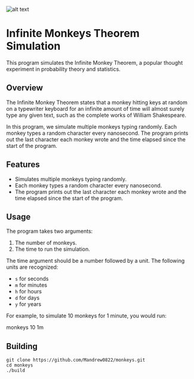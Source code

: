 ![alt text](https://github.com/Mandrew0822/monkeys/blob/master/monkey.jpeg)

# Infinite Monkeys Theorem Simulation

This program simulates the Infinite Monkey Theorem, a popular thought experiment in probability theory and statistics.

## Overview

The Infinite Monkey Theorem states that a monkey hitting keys at random on a typewriter keyboard for an infinite amount of time will almost surely type any given text, such as the complete works of William Shakespeare.

In this program, we simulate multiple monkeys typing randomly. Each monkey types a random character every nanosecond. The program prints out the last character each monkey wrote and the time elapsed since the start of the program.

## Features

- Simulates multiple monkeys typing randomly.
- Each monkey types a random character every nanosecond.
- The program prints out the last character each monkey wrote and the time elapsed since the start of the program.

## Usage

The program takes two arguments:

1. The number of monkeys.
2. The time to run the simulation.

The time argument should be a number followed by a unit. The following units are recognized:

- `s` for seconds
- `m` for minutes
- `h` for hours
- `d` for days
- `y` for years

For example, to simulate 10 monkeys for 1 minute, you would run:

monkeys 10 1m


## Building

    git clone https://github.com/Mandrew0822/monkeys.git
    cd monkeys
    ./build


